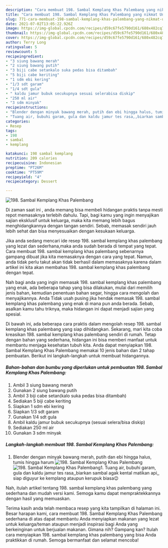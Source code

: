 ```yaml
---
description: "Cara membuat 198. Sambal Kemplang Khas Palembang yang nikmat Untuk Jualan"
title: "Cara membuat 198. Sambal Kemplang Khas Palembang yang nikmat Untuk Jualan"
slug: 771-cara-membuat-198-sambal-kemplang-khas-palembang-yang-nikmat-untuk-jualan
date: 2021-07-02T13:05:22.926Z
image: https://img-global.cpcdn.com/recipes/d59c67fe5790d161/680x482cq70/198-sambal-kemplang-khas-palembang-foto-resep-utama.jpg
thumbnail: https://img-global.cpcdn.com/recipes/d59c67fe5790d161/680x482cq70/198-sambal-kemplang-khas-palembang-foto-resep-utama.jpg
cover: https://img-global.cpcdn.com/recipes/d59c67fe5790d161/680x482cq70/198-sambal-kemplang-khas-palembang-foto-resep-utama.jpg
author: Terry Long
ratingvalue: 5
reviewcount: 5
recipeingredient:
- "3 siung bawang merah"
- "2 siung bawang putih"
- "3 biji cabe setankalo suka pedas bisa ditambah"
- "5 biji cabe keriting"
- "1 sdm ebi kering"
- "1/3 sdt garam"
- "1/4 sdt gula"
- " kaldu jamur bubuk secukupnya sesuai selerabisa diskip"
- "250 ml air"
- "3 sdm minyak"
recipeinstructions:
- "Blender dengan minyak bawang merah, putih dan ebi hingga halus, tumis hingga harum"
- "Tuang air, bubuhi garam, gula dan kaldu jamur tes rasa,,biarkan sambal agak kental matikan api,, siap diguyur ke kemplang ataupun kerupuk biasa😉"
categories:
- Resep
tags:
- 198
- sambal
- kemplang

katakunci: 198 sambal kemplang 
nutrition: 209 calories
recipecuisine: Indonesian
preptime: "PT26M"
cooktime: "PT59M"
recipeyield: "4"
recipecategory: Dessert

---
```



![198. Sambal Kemplang Khas Palembang](https://img-global.cpcdn.com/recipes/d59c67fe5790d161/680x482cq70/198-sambal-kemplang-khas-palembang-foto-resep-utama.jpg)

Di zaman  saat ini , anda memang bisa membeli hidangan praktis tanpa mesti repot memasaknya terlebih dahulu. Tapi, bagi kamu yang ingin menyajikan sajian eksklusif untuk keluarga, maka kita memang lebih bagus menghidangkannya dengan tangan sendiri. Sebab, memasak sendiri jauh lebih sehat dan bisa menyesuaikan dengan kesukaan keluarga.

Jika anda sedang mencari ide resep 198. sambal kemplang khas palembang yang lezat dan sederhana,maka anda sudah berada di tempat yang tepat. Cara membuat 198. sambal kemplang khas palembang  sebenarnya gampang dibuat jika kita memasaknya dengan cara yang tepat. Namun, anda tidak perlu takut akan tidak berhasil dalam memasaknya 
karena dalam artikel ini kita akan membahas 198. sambal kemplang khas palembang dengan tepat.  



Nah bagi anda yang ingin memasak 198. sambal kemplang khas palembang yang enak, ada beberapa tahap yang bisa dilakukan, mulai dari memilih jenis bahan, kemudian penentuan bahan segar, hingga cara mengolah dan menyajikannya. Anda Tidak usah pusing jika hendak memasak 198. sambal kemplang khas palembang yang enak di mana pun anda berada. Sebab, asalkan kamu  tahu triknya, maka hidangan ini dapat menjadi sajian yang spesial.

Di bawah ini, ada beberapa cara praktis  dalam mengolah resep 198. sambal kemplang khas palembang yang siap dihidangkan. Sekarang, mari kita coba kreasikan 198. sambal kemplang khas palembang sendiri di rumah. Tetap dengan bahan yang sederhana, hidangan ini bisa memberi manfaat untuk membantu menjaga kesehatan tubuh kita. Anda dapat menyiapkan 198. Sambal Kemplang Khas Palembang memakai 10 jenis bahan dan 2 tahap pembuatan. Berikut ini langkah-langkah untuk membuat hidangannya.

<!--inarticleads1-->

##### Bahan-bahan dan bumbu yang diperlukan untuk pembuatan 198. Sambal Kemplang Khas Palembang:

1. Ambil 3 siung bawang merah
1. Gunakan 2 siung bawang putih
1. Ambil 3 biji cabe setan(kalo suka pedas bisa ditambah)
1. Sediakan 5 biji cabe keriting
1. Siapkan 1 sdm ebi kering
1. Siapkan 1/3 sdt garam
1. Gunakan 1/4 sdt gula
1. Ambil  kaldu jamur bubuk secukupnya (sesuai selera/bisa diskip)
1. Sediakan 250 ml air
1. Gunakan 3 sdm minyak




<!--inarticleads2-->

##### Langkah-langkah membuat 198. Sambal Kemplang Khas Palembang:

1. Blender dengan minyak bawang merah, putih dan ebi hingga halus, tumis hingga harum
<img src="https://img-global.cpcdn.com/steps/9afe69ebc76a1f1b/160x128cq70/198-sambal-kemplang-khas-palembang-langkah-memasak-1-foto.jpg" alt="198. Sambal Kemplang Khas Palembang"><img src="https://img-global.cpcdn.com/steps/c07b9abdb10ed00c/160x128cq70/198-sambal-kemplang-khas-palembang-langkah-memasak-1-foto.jpg" alt="198. Sambal Kemplang Khas Palembang">1. Tuang air, bubuhi garam, gula dan kaldu jamur tes rasa,,biarkan sambal agak kental matikan api,, siap diguyur ke kemplang ataupun kerupuk biasa😉




Nah, itulah artikel tentang  198. sambal kemplang khas palembang  yang sederhana dan mudah versi kami. Semoga kamu dapat mempraktekkannya dengan hasil yang memuaskan. 

Terima kasih anda telah membaca resep yang kita tampilkan di halaman ini. Besar harapan kami, cara membuat  198. Sambal Kemplang Khas Palembang sederhana di atas dapat membantu Anda menyiapkan makanan yang lezat untuk keluarga/teman ataupun menjadi inspirasi bagi Anda yang berkeinginan untuk berjualan makanan. Gimana nih? Gampang kan? Itulah cara menyiapkan 198. sambal kemplang khas palembang yang bisa Anda praktikkan di rumah. Semoga bermanfaat dan selamat mencoba!

